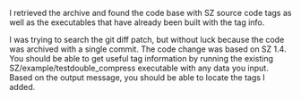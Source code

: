 I retrieved the archive and found the code base with SZ source code tags as well as the executables that have already been built with the tag info.

I was trying to search the git diff patch, but without luck because the code was archived with a single commit. The code change was based on SZ 1.4. You should be able to get useful tag information by running the existing SZ/example/testdouble_compress executable with any data you input. Based on the output message, you should be able to locate the tags I added.
